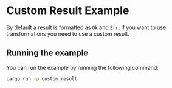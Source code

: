# Custom Result Example

By default a result is formatted as `Ok` and `Err`; if you want to use transformations you need to use a custom result.

## Running the example

You can run the example by running the following command:

```bash
cargo run -p custom_result
```
